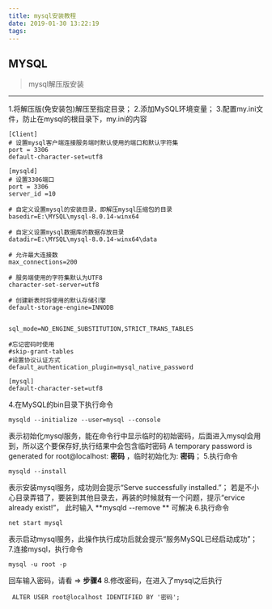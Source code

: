 ```yaml
---
title: mysql安装教程
date: 2019-01-30 13:22:19
tags:
---
```


## MYSQL
> mysql解压版安装

----------
1.将解压版(免安装包)解压至指定目录；
2.添加MySQL环境变量；
3.配置my.ini文件，防止在mysql的根目录下，my.ini的内容
```
[Client]
# 设置mysql客户端连接服务端时默认使用的端口和默认字符集
port = 3306
default-character-set=utf8
 
[mysqld]
# 设置3306端口
port = 3306
server_id =10

# 自定义设置mysql的安装目录，即解压mysql压缩包的目录
basedir=E:\MYSQL\mysql-8.0.14-winx64

# 自定义设置mysql数据库的数据存放目录
datadir=E:\MYSQL\mysql-8.0.14-winx64\data

# 允许最大连接数
max_connections=200

# 服务端使用的字符集默认为UTF8
character-set-server=utf8

# 创建新表时将使用的默认存储引擎
default-storage-engine=INNODB


sql_mode=NO_ENGINE_SUBSTITUTION,STRICT_TRANS_TABLES
 
#忘记密码时使用
#skip-grant-tables
#设置协议认证方式
default_authentication_plugin=mysql_native_password
 
[mysql]
default-character-set=utf8
```
4.在MySQL的bin目录下执行命令
```
mysqld --initialize --user=mysql --console
```
表示初始化mysql服务，能在命令行中显示临时的初始密码，后面进入mysql会用到，所以这个要保存好,执行结果中会包含临时密码   A temporary password is generated for root@localhost:    **密码** ，临时初始化为: **密码**；
5.执行命令
``` 
mysqld --install
```
表示安装mysql服务，成功则会提示“Serve successfully installed.”；
若是不小心目录弄错了，要装到其他目录去，再装的时候就有一个问题，提示“ervice already exist!”， 此时输入 **mysqld --remove ** 可解决
6.执行命令
``` 
net start mysql 
```
表示启动mysql服务，此操作执行成功后就会提示“服务MySQL已经启动成功”；
7.连接mysql，执行命令
``` 
mysql -u root -p 
```
回车输入密码，请看 =>  **步骤4**
8.修改密码，在进入了mysql之后执行
``` 
 ALTER USER root@localhost IDENTIFIED BY '密码'; 
```
